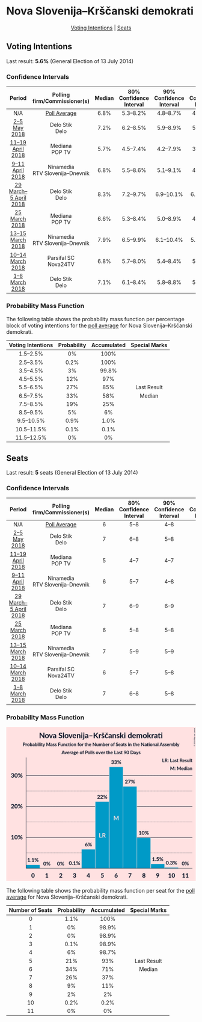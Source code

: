 # Nova Slovenija–Krščanski demokrati

<p align="center"><a href="#voting-intentions">Voting Intentions</a> | <a href="#seats">Seats</a></p>

## Voting Intentions

Last result: **5.6%** (General Election of 13 July 2014)

### Confidence Intervals

| Period     | Polling firm/Commissioner(s) | Median | 80% Confidence Interval | 90% Confidence Interval | 95% Confidence Interval | 99% Confidence Interval |
|:----------:|:----------------:|:-----------:|:-----------------------:|:-----------------------:|:-----------------------:|:-----------------------:|
| N/A | [Poll Average](average.html) | 6.8% | 5.3–8.2% | 4.8–8.7% | 4.5–9.1% | 3.8–9.9% |
| [2–5 May 2018](2018-05-05-DeloStik.html) | Delo Stik <br> Delo | 7.2% | 6.2–8.5% | 5.9–8.9% | 5.6–9.2% | 5.2–9.8% |
| [11–19 April 2018](2018-04-19-Mediana.html) | Mediana <br> POP TV | 5.7% | 4.5–7.4% | 4.2–7.9% | 3.9–8.3% | 3.4–9.2% |
| [9–11 April 2018](2018-04-11-Ninamedia.html) | Ninamedia <br> RTV Slovenija–Dnevnik | 6.8% | 5.5–8.6% | 5.1–9.1% | 4.8–9.6% | 4.2–10.5% |
| [29 March–5 April 2018](2018-04-05-DeloStik.html) | Delo Stik <br> Delo | 8.3% | 7.2–9.7% | 6.9–10.1% | 6.6–10.4% | 6.1–11.1% |
| [25 March 2018](2018-03-25-Mediana.html) | Mediana <br> POP TV | 6.6% | 5.3–8.4% | 5.0–8.9% | 4.6–9.4% | 4.1–10.3% |
| [13–15 March 2018](2018-03-15-Ninamedia.html) | Ninamedia <br> RTV Slovenija–Dnevnik | 7.9% | 6.5–9.9% | 6.1–10.4% | 5.7–10.9% | 5.1–11.9% |
| [10–14 March 2018](2018-03-14-ParsifalSC.html) | Parsifal SC <br> Nova24TV | 6.8% | 5.7–8.0% | 5.4–8.4% | 5.2–8.7% | 4.8–9.4% |
| [1–8 March 2018](2018-03-08-DeloStik.html) | Delo Stik <br> Delo | 7.1% | 6.1–8.4% | 5.8–8.8% | 5.6–9.1% | 5.1–9.8% |

### Probability Mass Function

The following table shows the probability mass function per percentage block of voting intentions for the [poll average](average.html) for Nova Slovenija–Krščanski demokrati.

| Voting Intentions | Probability | Accumulated | Special Marks |
|:-----------------:|:-----------:|:-----------:|:-------------:|
| 1.5–2.5% | 0% | 100% |  |
| 2.5–3.5% | 0.2% | 100% |  |
| 3.5–4.5% | 3% | 99.8% |  |
| 4.5–5.5% | 12% | 97% |  |
| 5.5–6.5% | 27% | 85% | Last Result |
| 6.5–7.5% | 33% | 58% | Median |
| 7.5–8.5% | 19% | 25% |  |
| 8.5–9.5% | 5% | 6% |  |
| 9.5–10.5% | 0.9% | 1.0% |  |
| 10.5–11.5% | 0.1% | 0.1% |  |
| 11.5–12.5% | 0% | 0% |  |


## Seats

Last result: **5** seats (General Election of 13 July 2014)

### Confidence Intervals

| Period     | Polling firm/Commissioner(s) | Median | 80% Confidence Interval | 90% Confidence Interval | 95% Confidence Interval | 99% Confidence Interval |
|:----------:|:----------------:|:------:|:-----------------------:|:-----------------------:|:-----------------------:|:-----------------------:|
| N/A | [Poll Average](average.html) | 6 | 5–8 | 4–8 | 4–8 | 0–9 |
| [2–5 May 2018](2018-05-05-DeloStik.html) | Delo Stik <br> Delo | 7 | 6–8 | 5–8 | 5–9 | 5–10 |
| [11–19 April 2018](2018-04-19-Mediana.html) | Mediana <br> POP TV | 5 | 4–7 | 4–7 | 0–8 | 0–9 |
| [9–11 April 2018](2018-04-11-Ninamedia.html) | Ninamedia <br> RTV Slovenija–Dnevnik | 6 | 5–7 | 4–8 | 4–8 | 3–9 |
| [29 March–5 April 2018](2018-04-05-DeloStik.html) | Delo Stik <br> Delo | 7 | 6–9 | 6–9 | 6–9 | 5–10 |
| [25 March 2018](2018-03-25-Mediana.html) | Mediana <br> POP TV | 6 | 5–8 | 5–8 | 4–9 | 4–10 |
| [13–15 March 2018](2018-03-15-Ninamedia.html) | Ninamedia <br> RTV Slovenija–Dnevnik | 7 | 5–9 | 5–9 | 5–9 | 4–10 |
| [10–14 March 2018](2018-03-14-ParsifalSC.html) | Parsifal SC <br> Nova24TV | 6 | 5–7 | 5–8 | 5–8 | 4–9 |
| [1–8 March 2018](2018-03-08-DeloStik.html) | Delo Stik <br> Delo | 7 | 6–8 | 5–8 | 5–9 | 5–9 |

### Probability Mass Function

![Graph with seats probability mass function not yet produced](average-seats-pmf-novaslovenija–krščanskidemokrati.png "Seats Probability Mass Function")

The following table shows the probability mass function per seat for the [poll average](average.html) for Nova Slovenija–Krščanski demokrati.

| Number of Seats | Probability | Accumulated | Special Marks |
|:---------------:|:-----------:|:-----------:|:-------------:|
| 0 | 1.1% | 100% |  |
| 1 | 0% | 98.9% |  |
| 2 | 0% | 98.9% |  |
| 3 | 0.1% | 98.9% |  |
| 4 | 6% | 98.7% |  |
| 5 | 21% | 93% | Last Result |
| 6 | 34% | 71% | Median |
| 7 | 26% | 37% |  |
| 8 | 9% | 11% |  |
| 9 | 2% | 2% |  |
| 10 | 0.2% | 0.2% |  |
| 11 | 0% | 0% |  |


